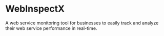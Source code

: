 # WebInspectX
A web service monitoring tool for businesses to easily track and analyze their web service performance in real-time.
